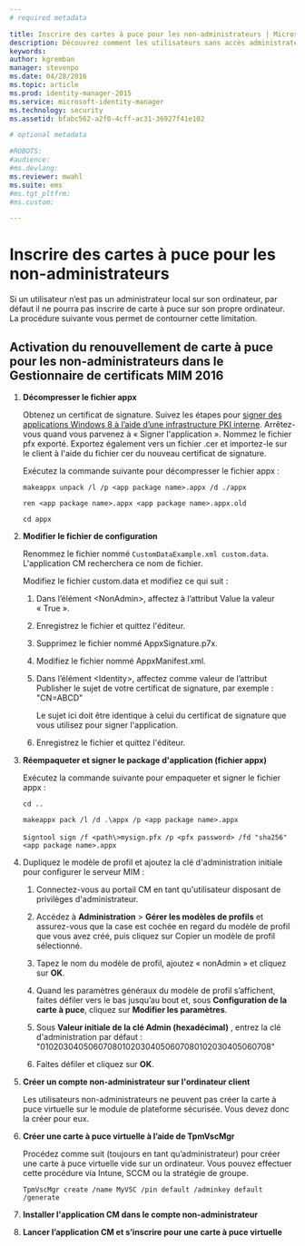 ```yaml
---
# required metadata

title: Inscrire des cartes à puce pour les non-administrateurs | Microsoft Identity Manager
description: Découvrez comment les utilisateurs sans accès administrateur à leur ordinateur peuvent inscrire des cartes à puce afin de pouvoir utiliser le Gestionnaire de certificats.
keywords:
author: kgremban
manager: stevenpo
ms.date: 04/28/2016
ms.topic: article
ms.prod: identity-manager-2015
ms.service: microsoft-identity-manager
ms.technology: security
ms.assetid: bfabc562-a2f0-4cff-ac31-36927f41e102

# optional metadata

#ROBOTS:
#audience:
#ms.devlang:
ms.reviewer: mwahl
ms.suite: ems
#ms.tgt_pltfrm:
#ms.custom:

---
```


# Inscrire des cartes à puce pour les non-administrateurs
Si un utilisateur n’est pas un administrateur local sur son ordinateur, par défaut il ne pourra pas inscrire de carte à puce sur son propre ordinateur. La procédure suivante vous permet de contourner cette limitation.

## Activation du renouvellement de carte à puce pour les non-administrateurs dans le Gestionnaire de certificats MIM 2016

1.  **Décompresser le fichier appx**

    Obtenez un certificat de signature. Suivez les étapes pour [signer des applications Windows 8 à l’aide d’une infrastructure PKI interne](http://blogs.technet.com/b/deploymentguys/archive/2013/06/14/signing-windows-8-applications-using-an-internal-pki.aspx). Arrêtez-vous quand vous parvenez à « Signer l'application ». Nommez le fichier pfx exporté. Exportez également vers un fichier .cer et importez-le sur le client à l'aide du fichier cer du nouveau certificat de signature.

    Exécutez la commande suivante pour décompresser le fichier appx :

    `makeappx unpack /l /p <app package name>.appx /d ./appx`

    `ren <app package name>.appx <app package name>.appx.old`

    `cd appx`

2.  **Modifier le fichier de configuration**

    Renommez le fichier nommé `CustomDataExample.xml custom.data`. L'application CM recherchera ce nom de fichier.

    Modifiez le fichier custom.data et modifiez ce qui suit :

    1.  Dans l’élément &lt;NonAdmin&gt;, affectez à l’attribut Value la valeur « True ».

    2.  Enregistrez le fichier et quittez l'éditeur.

    3.  Supprimez le fichier nommé AppxSignature.p7x.

    4.  Modifiez le fichier nommé AppxManifest.xml.

    5.  Dans l’élément &lt;Identity&gt;, affectez comme valeur de l’attribut Publisher le sujet de votre certificat de signature, par exemple : "CN=ABCD"

        Le sujet ici doit être identique à celui du certificat de signature que vous utilisez pour signer l'application.

    6.  Enregistrez le fichier et quittez l'éditeur.

3.  **Réempaqueter et signer le package d'application (fichier appx)**

    Exécutez la commande suivante pour empaqueter et signer le fichier appx :

    `cd ..`

    `makeappx pack /l /d .\appx /p <app package name>.appx`

    s`igntool sign /f <path\>mysign.pfx /p <pfx password> /fd "sha256" <app package name>.appx`

4.  Dupliquez le modèle de profil et ajoutez la clé d'administration initiale pour configurer le serveur MIM :

    1.  Connectez-vous au portail CM en tant qu'utilisateur disposant de privilèges d'administrateur.

    2.  Accédez à **Administration** &gt; **Gérer les modèles de profils** et assurez-vous que la case est cochée en regard du modèle de profil que vous avez créé, puis cliquez sur Copier un modèle de profil sélectionné.

    3.  Tapez le nom du modèle de profil, ajoutez « nonAdmin » et cliquez sur **OK**.

    4.  Quand les paramètres généraux du modèle de profil s’affichent, faites défiler vers le bas jusqu’au bout et, sous **Configuration de la carte à puce**, cliquez sur **Modifier les paramètres**.

    5.  Sous **Valeur initiale de la clé Admin (hexadécimal)** , entrez la clé d'administration par défaut : "010203040506070801020304050607080102030405060708"

    6.  Faites défiler et cliquez sur **OK**.

5.  **Créer un compte non-administrateur sur l'ordinateur client**

    Les utilisateurs non-administrateurs ne peuvent pas créer la carte à puce virtuelle sur le module de plateforme sécurisée. Vous devez donc la créer pour eux.

6.  **Créer une carte à puce virtuelle à l’aide de TpmVscMgr**

    Procédez comme suit (toujours en tant qu’administrateur) pour créer une carte à puce virtuelle vide sur un ordinateur. Vous pouvez effectuer cette procédure via Intune, SCCM ou la stratégie de groupe.

    `TpmVscMgr create /name MyVSC /pin default /adminkey default /generate`

7.  **Installer l'application CM dans le compte non-administrateur**

8.  **Lancer l’application CM et s’inscrire pour une carte à puce virtuelle**


<!--HONumber=Apr16_HO3-->


